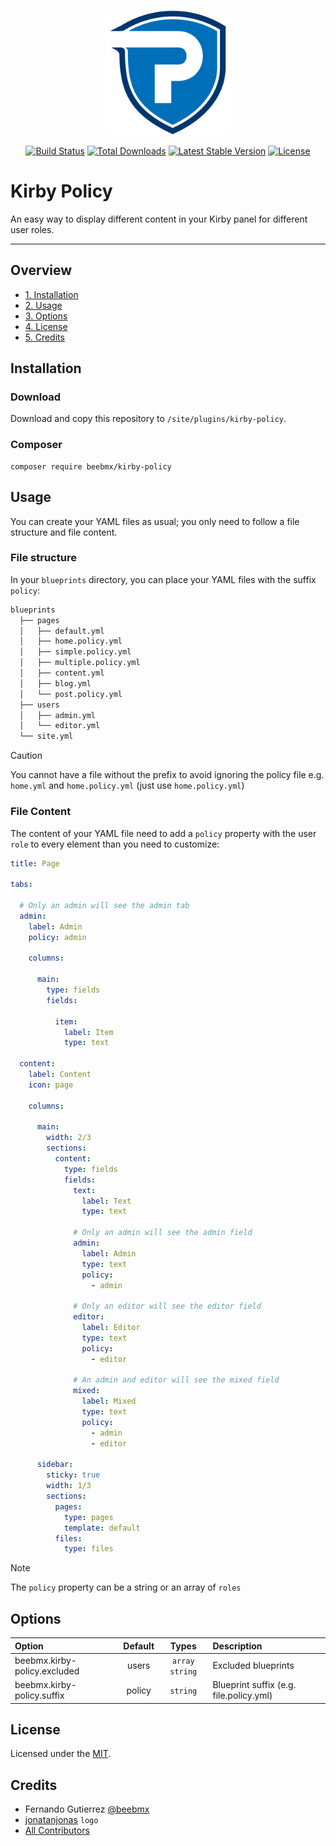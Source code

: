 <p align="center"><a href="https://beebmx.github.io/kirby-policy" target="_blank" rel="noopener"><img src="https://github.com/beebmx/kirby-policy/blob/main/assets/logo.svg?raw=true" width="200" alt="Kirby Policy Logo"></a></p>

<p align="center">
<a href="https://github.com/beebmx/kirby-policy/actions"><img src="https://img.shields.io/github/actions/workflow/status/beebmx/kirby-policy/tests.yml?branch=main" alt="Build Status"></a>
<a href="https://packagist.org/packages/beebmx/kirby-policy"><img src="https://poser.pugx.org/beebmx/kirby-policy/downloads" alt="Total Downloads"></a>
<a href="https://packagist.org/packages/beebmx/kirby-policy"><img src="https://poser.pugx.org/beebmx/kirby-policy/v" alt="Latest Stable Version"></a>
<a href="https://packagist.org/packages/beebmx/kirby-policy"><img src="https://poser.pugx.org/beebmx/kirby-policy/license" alt="License"></a>
</p>

# Kirby Policy

An easy way to display different content in your Kirby panel for different user roles.

****

## Overview

- [1. Installation](#installation)
- [2. Usage](#usage)
- [3. Options](#options)
- [4. License](#license)
- [5. Credits](#credits)

## Installation

### Download

Download and copy this repository to `/site/plugins/kirby-policy`.

### Composer

```
composer require beebmx/kirby-policy
```

## Usage

You can create your YAML files as usual; you only need to follow a file structure and file content.

### File structure

In your `blueprints` directory, you can place your YAML files with the suffix `policy`:

```md
blueprints
  ├── pages
  │   ├── default.yml
  │   ├── home.policy.yml
  │   ├── simple.policy.yml
  │   ├── multiple.policy.yml
  │   ├── content.yml
  │   ├── blog.yml
  │   └── post.policy.yml
  ├── users
  │   ├── admin.yml
  │   └── editor.yml
  └── site.yml
```

> [!CAUTION]
> You cannot have a file without the prefix to avoid ignoring the policy file
> e.g. `home.yml` and `home.policy.yml` (just use `home.policy.yml`)

### File Content

The content of your YAML file need to add a `policy` property with the user `role` to every element than you need to customize:

```yaml
title: Page

tabs:

  # Only an admin will see the admin tab
  admin:
    label: Admin
    policy: admin

    columns:

      main:
        type: fields
        fields:

          item:
            label: Item
            type: text

  content:
    label: Content
    icon: page

    columns:

      main:
        width: 2/3
        sections:
          content:
            type: fields
            fields:
              text:
                label: Text
                type: text

              # Only an admin will see the admin field
              admin:
                label: Admin
                type: text
                policy:
                  - admin

              # Only an editor will see the editor field
              editor:
                label: Editor
                type: text
                policy:
                  - editor

              # An admin and editor will see the mixed field
              mixed:
                label: Mixed
                type: text
                policy:
                  - admin
                  - editor

      sidebar:
        sticky: true
        width: 1/3
        sections:
          pages:
            type: pages
            template: default
          files:
            type: files

```

> [!NOTE]
> The `policy` property can be a string or an array of `roles`

## Options

| Option                       | Default |      Types       | Description                             |
|:-----------------------------|:-------:|:----------------:|:----------------------------------------|
| beebmx.kirby-policy.excluded |  users  | `array` `string` | Excluded blueprints                     |
| beebmx.kirby-policy.suffix   | policy  |     `string`     | Blueprint suffix (e.g. file.policy.yml) |


## License

Licensed under the [MIT](LICENSE.md).

## Credits

- Fernando Gutierrez [@beebmx](https://github.com/beebmx)
- [jonatanjonas](https://github.com/jonatanjonas) `logo`
- [All Contributors](../../contributors)

